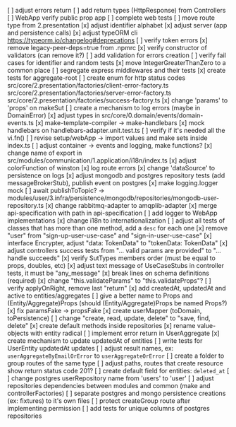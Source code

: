 [ ] adjust errors return
[ ] add return types (HttpResponse) from Controllers
[ ] WebApp verify public prop app
[ ] complete web tests
[ ] move route type from 2.presentation
[x] adjust identifier alphabet
[x] adjust server (app and persistence calls)
[x] adjust typeORM cli https://typeorm.io/changelog#deprecations
[ ] verify token errors
[x] remove legacy-peer-deps=true from .npmrc
[x] verify constructor of validators (can remove it?)
[ ] add validation for errors creation
[ ] verify fail cases for identifier and random tests
[x] move IntegerGreaterThanZero to a common place
[ ] segregate express middlewares and their tests
[x] create tests for aggregate-root
[ ] create enum for http status codes
  src/core/2.presentation/factories/client-error-factory.ts
  src/core/2.presentation/factories/server-error-factory.ts
  src/core/2.presentation/factories/success-factory.ts
[x] change 'params' to 'props' on makeSut
[ ] create a mechanism to log errors (maybe in DomainError)
[x] adjust types in src/core/0.domain/events/domain-events.ts
[x] make-template-compiler -> make-handlebars
[x] mock handlebars on handlebars-adapter.unit.test.ts
[ ] verify if it's needed all the vi.fn()
[ ] revise setup/webApp -> import values and make sets inside index.ts
[ ] adjust container -> events and logging, make functions?
[x] change name of export in src/modules/communication/1.application/i18n/index.ts
[x] adjust colorFunction of winston
[x] log route errors
[x] change 'dataSource' to persistence on logs
[x] adjust mongodb and postgres repository tests (add messageBrokerStub), publish event on postgres
[x] make logging.logger mock
[ ] await publishToTopic? -> modules/user/3.infra/persistence/mongodb/repositories/mongodb-user-repository.ts
[x] change rabbitmq-adapter to amqplib-adapter
[x] merge api-specification with path in api-specification
[ ] add logger to WebApp implementations
[x] change i18n to internationalization
[ ] adjust all tests of classes that has more than one method, add a `desc` for each one
[x] remove "user" from "sign-up-user-use-case" and "sign-in-user-use-case"
[x] interface Encrypter, adjust "data: TokenData" to "tokenData: TokenData"
[x] adjust controllers success tests from "... valid params are provided" to "... handle succeeds"
[x] verify SutTypes members order (must be equal to props, doubles, etc)
[x] adjust text message of UseCaseStubs in controller tests, it must be "any_message"
[x] break lines on schema definitions (required)
[x] change "this.validateParams" to "this.validateProps"?
[ ] verify applyOnRight, remove last "return"
[x] add createdAt, updatedAt and active to entities/aggregates
[ ] give a better name to Props and (Entity/Aggregate)Props (should (Entity/Aggregate)Props be named Props?)
[x] fix paramsFake -> propsFake
[x] create userMapper (toDomain, toPersistence)
[ ] change "create, read, update, delete" to "save, find, delete"
[x] create default methods inside repositories
[x] rename value-objects with entity radical
[ ] implement error return in UserAggregate
[x] create mechanism to update updatedAt of entities
[ ] write tests for UserEntity updatedAt updates
[ ] adjust result names, ex: `userAggregateByEmailOrError` to `userAggregateOrError`
[ ] create a folder to group routes of the same type
[ ] adjust paths, routes that create resource show return status code 201?
[ ] create default field for entities: `deleted_at`
[ ] change postgres userRepository name from 'users' to 'user'
[ ] adjust repositories dependencies between modules and common (make<Persistence> and controllerFactories)
[ ] separate postgres and mongo persistence creations (ex: fixtures) to it's own files
[ ] protect createGroup route after implementing permission
[ ] add tests for unique columns of postgres repositories
